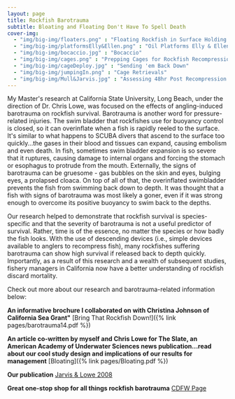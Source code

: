 ```yaml
---
layout: page
title: Rockfish Barotrauma
subtitle: Bloating and Floating Don't Have To Spell Death
cover-img: 
  - "img/big-img/floaters.png" : "Floating Rockfish in Surface Holding Tank"
  - "img/big-img/platformsElly&Ellen.png" : "Oil Platforms Elly & Ellen"
  - "img/big-img/bocaccio.jpg" : "Bocaccio"
  - "img/big-img/cages.png" : "Prepping Cages for Rockfish Recompression"
  - "img/big-img/cageDeploy.jpg" : "Sending 'em Back Down"
  - "img/big-img/jumpingIn.png" : "Cage Retrievals"
  - "img/big-img/Mull&Jarvis.jpg" : "Assessing 48hr Post Recompression Condition"
---
```

My Master's research at California State University, Long Beach, under the direction of Dr. Chris Lowe, was focused on the effects of angling-induced barotrauma on rockfish survival. Barotrauma is another word for pressure-related injuries. The swim bladder that rockfishes use for buoyancy control is closed, so it can overinflate when a fish is rapidly reeled to the surface. It's similar to what happens to SCUBA divers that ascend to the surface too quickly...the gases in their blood and tissues can expand, causing embolism and even death. In fish, sometimes swim bladder expansion is so severe that it ruptures, causing damage to internal organs and forcing the stomach or esophagus to protrude from the mouth. Externally, the signs of barotrauma can be gruesome - gas bubbles on the skin and eyes, bulging eyes, a prolapsed cloaca. On top of all of that, the overinflated swimbladder prevents the fish from swimming back down to depth. It was thought that a fish with signs of barotrauma was most likely a goner, even if it was strong enough to overcome its positive buoyancy to swim back to the depths. 

Our research helped to demonstrate that rockfish survival is species-specific and that the severity of barotrauma is not a useful predictor of survival. Rather, time is of the essence, no matter the species or how badly the fish looks. With the use of descending devices (i.e., simple devices available to anglers to recompress fish), many rockfishes suffering barotrauma can show high survival if released back to depth quickly. Importantly, as a result of this research and a wealth of subsequent studies, fishery managers in California now have a better understanding of rockfish discard mortality.  

Check out more about our research and barotrauma-related information below:

**An informative brochure I collaborated on with Christina Johnson of California Sea Grant"** [Bring That Rockfish Down!]({% link pages/barotrauma14.pdf %}) 

**An article co-written by myself and Chris Lowe for The Slate, an American Academy of Underwater Sciences news publication...read about our cool study design and implications of our results for management** [Bloating]({% link pages/Bloating.pdf %}) 

**Our publication** <a href = "https://cdnsciencepub.com/doi/10.1139/F08-071">Jarvis & Lowe 2008</a> 

**Great one-stop shop for all things rockfish barotrauma** <a href = "https://wildlife.ca.gov/Conservation/Marine/Groundfish/Barotrauma">CDFW Page</a>

